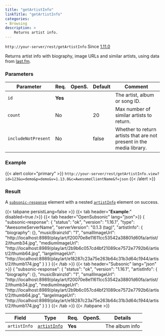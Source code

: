 ```yaml
---
title: "getArtistInfo"
linkTitle: "getArtistInfo"
categories:
- Browsing
description: >
    Returns artist info.
---
```


`http://your-server/rest/getArtistInfo` Since [1.11.0](../../subsonic-versions)

Returns artist info with biography, image URLs and similar artists, using data from [last.fm](http://last.fm).

### Parameters

| Parameter | Req. | OpenS. | Default | Comment |
| --- | --- | --- | --- | --- |
| `id` | **Yes** |  |    | The artist, album or song ID.  |
| `count` | No  || 20  | Max number of similar artists to return. |
| `includeNotPresent` | No  | | false | Whether to return artists that are not present in the media library. |

### Example

{{< alert color="primary" >}} `http://your-server/rest/getArtistInfo.view?id=123&u=demo&p=demo&v=1.13.0&c=AwesomeClientName&f=json` {{< /alert >}}

### Result

A [`subsonic-response`](../../responses/subsonic-response) element with a nested [`artistInfo`](../../responses/artistinfo) element on success.

{{< tabpane persistLang=false >}}
{{< tab header="**Example**:" disabled=true />}}
{{< tab header="OpenSubsonic" lang="json">}}
{
  "subsonic-response": {
    "status": "ok",
    "version": "1.16.1",
    "type": "AwesomeServerName",
    "serverVersion": "0.1.3 (tag)",
    "artistInfo": {
      "biography": {},
      "musicBrainzId": "1",
      "smallImageUrl": "http://localhost:8989/play/art/f20070e8e11611cc53542a38801d60fa/artist/2/thumb34.jpg",
      "mediumImageUrl": "http://localhost:8989/play/art/2b9b6c057cd4bf21089ce7572e7792b6/artist/2/thumb64.jpg",
      "largeImageUrl": "http://localhost:8989/play/art/e18287c23a75e263b64c31b3d64c1944/artist/2/thumb174.jpg"
    }
  }
}
{{< /tab >}}
{{< tab header="Subsonic" lang="json" >}}
{
  "subsonic-response": {
    "status": "ok",
    "version": "1.16.1",
    "artistInfo": {
      "biography": {},
      "musicBrainzId": "1",
      "smallImageUrl": "http://localhost:8989/play/art/f20070e8e11611cc53542a38801d60fa/artist/2/thumb34.jpg",
      "mediumImageUrl": "http://localhost:8989/play/art/2b9b6c057cd4bf21089ce7572e7792b6/artist/2/thumb64.jpg",
      "largeImageUrl": "http://localhost:8989/play/art/e18287c23a75e263b64c31b3d64c1944/artist/2/thumb174.jpg"
    }
  }
}
{{< /tab >}}
{{< /tabpane >}}

| Field |  Type | Req. | OpenS. | Details |
| --- | --- | --- | --- | --- |
| `artistInfo` | [`artistInfo`](../../responses/artistinfo) | **Yes** |     | The album info |
